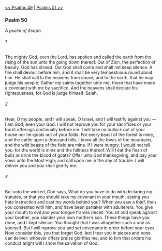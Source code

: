 [<< Psalms 49](Psalms%2049.md)  |  [Psalms 51 >>](Psalms%2051.md)

### Psalm 50

*A psalm of Asaph.*

###### 1
The mighty God, even the Lord, has spoken and called the earth from the rising of the sun unto the going down thereof. Out of Zion, the perfection of beauty, God has shined. Our God shall come and shall not keep silence. A fire shall devour before him, and it shall be very tempestuous round about him. He shall call to the heavens from above, and to the earth, that he may judge his people: Gather my saints together unto me, those that have made a covenant with me by sacrifice. And the heavens shall declare his righteousness, for God is judge himself. Selah.

###### 2
Hear, O my people, and I will speak, O Israel, and I will testify against you — I am God, even your God. I will not reprove you for your sacrifices or your burnt offerings continually before me. I will take no bullock out of your house nor he-goats out of your folds. For every beast of the forest is mine, and the cattle upon a thousand hills. I know all the fowls of the mountains, and the wild beasts of the field are mine. If I were hungry, I would not tell you, for the world is mine and the fullness thereof. Will I eat the flesh of bulls or drink the blood of goats? Offer unto God thanksgiving, and pay your vows unto the Most High; and call upon me in the day of trouble. I will deliver you and you shall glorify me.

###### 3
But unto the wicked, God says, What do you have to do with declaring my statutes, or that you should take my covenant in your mouth, seeing you hate instruction and cast my words behind you? When you saw a thief, then you consented with him, and have been partaker with adulterers. You give your mouth to evil and your tongue frames deceit. You sit and speak against your brother, you slander your own mother’s son. These things have you done, and I kept silence. You thought that I was altogether such a one as yourself. But I will reprove you and set covenants in order before your eyes. Now consider this, you that forget God, lest I tear you in pieces and none can deliver: whoever offers praise glorifies me, and to him that orders his conduct aright will I show the salvation of God.